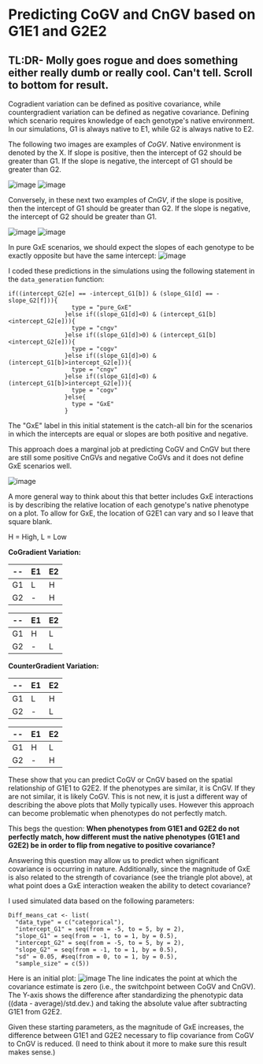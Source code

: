 # Predicting CoGV and CnGV based on G1E1 and G2E2

## TL:DR- Molly goes rogue and does something either really dumb or really cool. Can't tell. Scroll to bottom for result.

Cogradient variation can be defined as positive covariance, while countergradient variation can be defined as negative covariance. Defining which scenario requires knowledge of each genotype's native environment. In our simulations, G1 is always native to E1, while G2 is always native to E2. 

The following two images are examples of *CoGV*. Native environment is denoted by the X. If slope is positive, then the intercept of G2 should be greater than G1. If the slope is negative, the intercept of G1 should be greater than G2. 

![image](https://github.com/RCN-ECS/CnGV/blob/master/results/plotA.png)
![image](https://github.com/RCN-ECS/CnGV/blob/master/results/PlotC.png)

Conversely, in these next two examples of *CnGV*, if the slope is positive, then the intercept of G1 should be greater than G2. If the slope is negative, the intercept of G2 should be greater than G1. 

![image](https://github.com/RCN-ECS/CnGV/blob/master/results/PlotB.png)
![image](https://github.com/RCN-ECS/CnGV/blob/master/results/plotD.png)

In pure GxE scenarios, we should expect the slopes of each genotype to be exactly opposite but have the same intercept: 
![image](https://github.com/RCN-ECS/CnGV/blob/master/results/PlotE.png)

I coded these predictions in the simulations using the following statement in the `data_generation` function: 

```#Code
if((intercept_G2[e] == -intercept_G1[b]) & (slope_G1[d] == -slope_G2[f])){
                  type = "pure_GxE"
                }else if((slope_G1[d]<0) & (intercept_G1[b]<intercept_G2[e])){
                  type = "cngv"
                }else if((slope_G1[d]>0) & (intercept_G1[b]<intercept_G2[e])){
                  type = "cogv"
                }else if((slope_G1[d]>0) & (intercept_G1[b]>intercept_G2[e])){
                  type = "cngv"
                }else if((slope_G1[d]<0) & (intercept_G1[b]>intercept_G2[e])){
                  type = "cogv"
                }else{
                  type = "GxE"
                }
```
The "GxE" label in this initial statement is the catch-all bin for the scenarios in which the intercepts are equal or slopes are both positive and negative. 

This approach does a marginal job at predicting CoGV and CnGV but there are still some positive CnGVs and negative CoGVs and it does not define GxE scenarios well.

![image](https://github.com/RCN-ECS/CnGV/blob/master/results/GxE_better.png)

A more general way to think about this that better includes GxE interactions is by describing the relative location of each genotype's native phenotype on a plot. To allow for GxE, the location of G2E1 can vary and so I leave that square blank.

H = High, L = Low

**CoGradient Variation:**

-- | E1 | E2
---|---|---
G1 | L | H
G2 | - | H

-- | E1 | E2
---|---|---
G1 | H | L
G2 | - | L

**CounterGradient Variation:** 

-- | E1 | E2
---|---|---
G1 | L | H
G2 | - | L

-- | E1 | E2
---|---|---
G1 | H | L
G2 | - | H

These show that you can predict CoGV or CnGV based on the spatial relationship of G1E1 to G2E2. If the phenotypes are similar, it is CnGV. If they are not similar, it is likely CoGV. This is not new, it is just a different way of describing the above plots that Molly typically uses. However this approach can become problematic when phenotypes do not perfectly match. 

This begs the question: 
**When phenotypes from G1E1 and G2E2 do not perfectly match, how different must the native phenotypes (G1E1 and G2E2) be in order to flip from negative to positive covariance?** 

Answering this question may allow us to predict when significant covariance is occurring in nature. Additionally, since the magnitude of GxE is also related to the strength of covariance (see the triangle plot above), at what point does a GxE interaction weaken the ability to detect covariance? 

I used simulated data based on the following parameters: 
```#starters
Diff_means_cat <- list(
  "data_type" = c("categorical"), 
  "intercept_G1" = seq(from = -5, to = 5, by = 2),
  "slope_G1" = seq(from = -1, to = 1, by = 0.5),
  "intercept_G2" = seq(from = -5, to = 5, by = 2),
  "slope_G2" = seq(from = -1, to = 1, by = 0.5), 
  "sd" = 0.05, #seq(from = 0, to = 1, by = 0.5),
  "sample_size" = c(5)) 
```
Here is an initial plot: 
![image](https://github.com/RCN-ECS/CnGV/blob/master/results/PredictCnCoGV_initial.png)
The line indicates the point at which the covariance estimate is zero (i.e., the switchpoint between CoGV and CnGV).
The Y-axis shows the difference after standardizing the phenotypic data ((data - average)/std.dev.) and taking the absolute value after subtracting G1E1 from G2E2. 

Given these starting parameters, as the magnitude of GxE increases, the difference between G1E1 and G2E2 necessary to flip covariance from CoGV to CnGV is reduced. (I need to think about it more to make sure this result makes sense.) 
